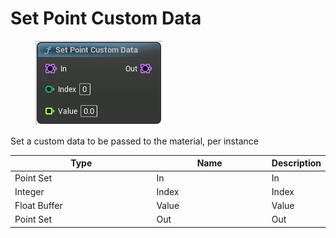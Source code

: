 # Set Point Custom Data

<div align="left" data-full-width="false">

<figure><img src="Set_Point_Custom_Data.png" alt=""><figcaption></figcaption></figure>

</div>

Set a custom data to be passed to the material, per instance

<table>
<thead><tr><th width="250">Type</th><th width="200">Name</th><th>Description</th></tr></thead>
<tbody>
<tr><td>Point Set</td><td>In</td><td>In</td></tr>
<tr><td>Integer</td><td>Index</td><td>Index</td></tr>
<tr><td>Float Buffer</td><td>Value</td><td>Value</td></tr>
<tr><td>Point Set</td><td>Out</td><td>Out</td></tr>
</tbody>
</table>